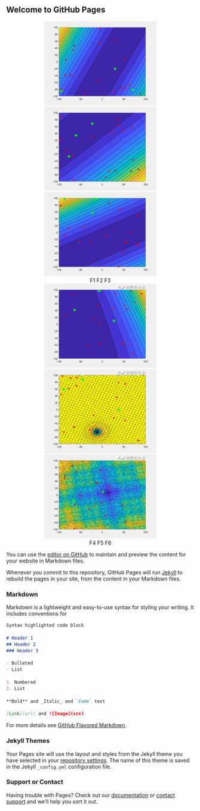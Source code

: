 ## Welcome to GitHub Pages



<td><center>
<img src="images/gif/test_F1.gif" width="300" alt="F1" /><img src="images/gif/test_F2.gif" width="300" alt="F2" /><img src="images/gif/test_F3.gif" width="300" alt="F3" />
</center>
<center>
F1 F2 F3
</center></td> 
<td><center>
<img src="images/gif/test_F4.gif" width="300" alt="F4" /><img src="images/gif/test_F5.gif" width="300" alt="F5" /><img src="images/gif/test_F6.gif" width="300" alt="F6" />
</center>
<center>
F4 F5 F6
</center></td> 






You can use the [editor on GitHub](https://github.com/Spacewe-outlook/PPE/edit/master/README.md) to maintain and preview the content for your website in Markdown files.

Whenever you commit to this repository, GitHub Pages will run [Jekyll](https://jekyllrb.com/) to rebuild the pages in your site, from the content in your Markdown files.

### Markdown

Markdown is a lightweight and easy-to-use syntax for styling your writing. It includes conventions for

```markdown
Syntax highlighted code block

# Header 1
## Header 2
### Header 3

- Bulleted
- List

1. Numbered
2. List

**Bold** and _Italic_ and `Code` text

[Link](url) and ![Image](src)
```

For more details see [GitHub Flavored Markdown](https://guides.github.com/features/mastering-markdown/).

### Jekyll Themes

Your Pages site will use the layout and styles from the Jekyll theme you have selected in your [repository settings](https://github.com/Spacewe-outlook/PPE/settings). The name of this theme is saved in the Jekyll `_config.yml` configuration file.

### Support or Contact

Having trouble with Pages? Check out our [documentation](https://help.github.com/categories/github-pages-basics/) or [contact support](https://github.com/contact) and we’ll help you sort it out.
